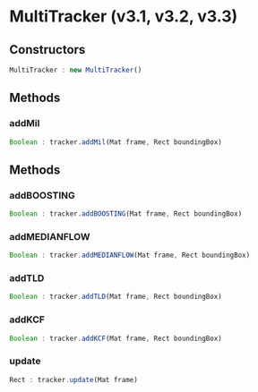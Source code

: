 # MultiTracker (v3.1, v3.2, v3.3)

<a name="constructors"></a>

## Constructors
``` javascript
MultiTracker : new MultiTracker()
```

## Methods

<a name="addMil"></a>

### addMil
``` javascript
Boolean : tracker.addMil(Mat frame, Rect boundingBox)
```

## Methods

<a name="addBOOSTING"></a>

### addBOOSTING
``` javascript
Boolean : tracker.addBOOSTING(Mat frame, Rect boundingBox)
```

<a name="addMEDIANFLOW"></a>

### addMEDIANFLOW
``` javascript
Boolean : tracker.addMEDIANFLOW(Mat frame, Rect boundingBox)
```

<a name="addTLD"></a>

### addTLD
``` javascript
Boolean : tracker.addTLD(Mat frame, Rect boundingBox)
```

<a name="addKCF"></a>

### addKCF
``` javascript
Boolean : tracker.addKCF(Mat frame, Rect boundingBox)
```

<a name="update"></a>

### update
``` javascript
Rect : tracker.update(Mat frame)
```